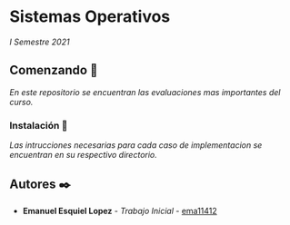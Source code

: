 # Sistemas Operativos

_I Semestre 2021_

## Comenzando 🚀

_En este repositorio se encuentran las evaluaciones mas importantes del curso._



### Instalación 🔧

_Las intrucciones necesarias para cada caso de implementacion se encuentran en su respectivo directorio._


## Autores ✒️

* **Emanuel Esquiel Lopez** - *Trabajo Inicial* - [ema11412](https://github.com/ema11412)


